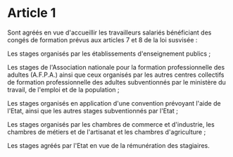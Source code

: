 # Article 1

Sont agréés en vue d'accueillir les travailleurs salariés bénéficiant des congés de formation prévus aux articles 7 et 8 de la loi susvisée :

Les stages organisés par les établissements d'enseignement publics ;

Les stages de l'Association nationale pour la formation professionnelle des adultes (A.F.P.A.) ainsi que ceux organisés par les autres centres collectifs de formation professionnelle des adultes subventionnés par le ministère du travail, de l'emploi et de la population ;

Les stages organisés en application d'une convention prévoyant l'aide de l'Etat, ainsi que les autres stages subventionnés par l'Etat ;

Les stages organisés par les chambres de commerce et d'industrie, les chambres de métiers et de l'artisanat et les chambres d'agriculture ;

Les stages agréés par l'Etat en vue de la rémunération des stagiaires.
